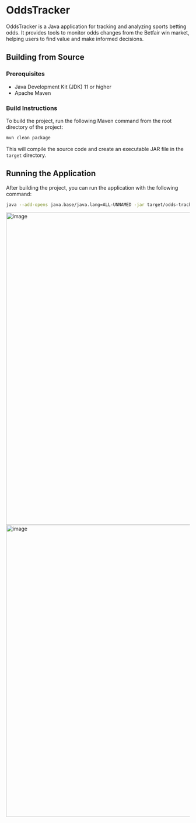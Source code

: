 # OddsTracker

OddsTracker is a Java application for tracking and analyzing sports betting odds. It provides tools to monitor odds changes from the Betfair win market, helping users to find value and make informed decisions.

## Building from Source

### Prerequisites

*   Java Development Kit (JDK) 11 or higher
*   Apache Maven

### Build Instructions

To build the project, run the following Maven command from the root directory of the project:

```sh
mvn clean package
```

This will compile the source code and create an executable JAR file in the `target` directory.

## Running the Application

After building the project, you can run the application with the following command:

```sh
java --add-opens java.base/java.lang=ALL-UNNAMED -jar target/odds-tracker-1.0-SNAPSHOT.jar
```

<img width="1476" height="854" alt="image" src="https://github.com/user-attachments/assets/8a24555f-3e74-4db3-9b59-67415804c00c" />

<img width="1347" height="798" alt="image" src="https://github.com/user-attachments/assets/a12f8789-0ec4-40c3-bf02-9089c3d00a56" />


